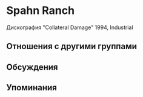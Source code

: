 # Spahn Ranch

Дискография
"Collateral Damage" 1994, Industrial

## Отношения с другими группами


## Обсуждения


## Упоминания

